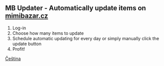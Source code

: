 ## MB Updater - Automatically update items on [mimibazar.cz](https://www.mimibazar.cz/)
1. Log-in
1. Choose how many items to update
1. Schedule automatic updating for every day or simply manually click the update button
1. Profit!

[Čeština](README.cs.md)
